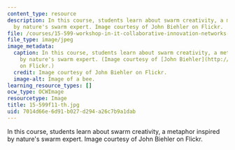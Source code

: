 ```yaml
---
content_type: resource
description: In this course, students learn about swarm creativity, a metaphor inspired
  by nature's swarm expert. Image courtesy of John Biehler on Flickr.
file: /courses/15-599-workshop-in-it-collaborative-innovation-networks-fall-2011/7014d66e6d91b027d294a26c7b9a1dab_15-599f11-th.jpg
file_type: image/jpeg
image_metadata:
  caption: In this course, students learn about swarm creativity, a metaphor inspired
    by nature's swarm expert. (Image courtesy of [John Biehler](http://www.flickr.com/photos/retrocactus/402294133/)
    on Flickr.)
  credit: Image courtesy of John Biehler on Flickr.
  image-alt: Image of a bee.
learning_resource_types: []
ocw_type: OCWImage
resourcetype: Image
title: 15-599f11-th.jpg
uid: 7014d66e-6d91-b027-d294-a26c7b9a1dab
---
```

In this course, students learn about swarm creativity, a metaphor inspired by nature's swarm expert. Image courtesy of John Biehler on Flickr.


